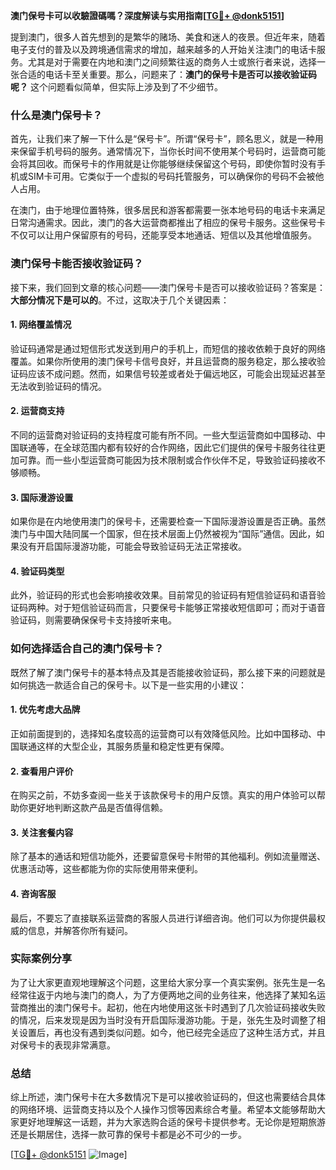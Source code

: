 **澳门保号卡可以收驗證碼嗎？深度解读与实用指南[[TG💪+ @donk5151](https://t.me/s/donk5151)]**

提到澳门，很多人首先想到的是繁华的赌场、美食和迷人的夜景。但近年来，随着电子支付的普及以及跨境通信需求的增加，越来越多的人开始关注澳门的电话卡服务。尤其是对于需要在内地和澳门之间频繁往返的商务人士或旅行者来说，选择一张合适的电话卡至关重要。那么，问题来了：**澳门的保号卡是否可以接收验证码呢？** 这个问题看似简单，但实际上涉及到了不少细节。

### 什么是澳门保号卡？

首先，让我们来了解一下什么是“保号卡”。所谓“保号卡”，顾名思义，就是一种用来保留手机号码的服务。通常情况下，当你长时间不使用某个号码时，运营商可能会将其回收。而保号卡的作用就是让你能够继续保留这个号码，即使你暂时没有手机或SIM卡可用。它类似于一个虚拟的号码托管服务，可以确保你的号码不会被他人占用。

在澳门，由于地理位置特殊，很多居民和游客都需要一张本地号码的电话卡来满足日常沟通需求。因此，澳门的各大运营商都推出了相应的保号卡服务。这些保号卡不仅可以让用户保留原有的号码，还能享受本地通话、短信以及其他增值服务。

### 澳门保号卡能否接收验证码？

接下来，我们回到文章的核心问题——澳门保号卡是否可以接收验证码？答案是：**大部分情况下是可以的**。不过，这取决于几个关键因素：

#### 1. **网络覆盖情况**
验证码通常是通过短信形式发送到用户的手机上，而短信的接收依赖于良好的网络覆盖。如果你所使用的澳门保号卡信号良好，并且运营商的服务稳定，那么接收验证码应该不成问题。然而，如果信号较差或者处于偏远地区，可能会出现延迟甚至无法收到验证码的情况。

#### 2. **运营商支持**
不同的运营商对验证码的支持程度可能有所不同。一些大型运营商如中国移动、中国联通等，在全球范围内都有较好的合作网络，因此它们提供的保号卡服务往往更加可靠。而一些小型运营商可能因为技术限制或合作伙伴不足，导致验证码接收不够顺畅。

#### 3. **国际漫游设置**
如果你是在内地使用澳门的保号卡，还需要检查一下国际漫游设置是否正确。虽然澳门与中国大陆同属一个国家，但在技术层面上仍然被视为“国际”通信。因此，如果没有开启国际漫游功能，可能会导致验证码无法正常接收。

#### 4. **验证码类型**
此外，验证码的形式也会影响接收效果。目前常见的验证码有短信验证码和语音验证码两种。对于短信验证码而言，只要保号卡能够正常接收短信即可；而对于语音验证码，则需要确保保号卡支持接听来电。

### 如何选择适合自己的澳门保号卡？

既然了解了澳门保号卡的基本特点及其是否能接收验证码，那么接下来的问题就是如何挑选一款适合自己的保号卡。以下是一些实用的小建议：

#### 1. **优先考虑大品牌**
正如前面提到的，选择知名度较高的运营商可以有效降低风险。比如中国移动、中国联通这样的大型企业，其服务质量和稳定性更有保障。

#### 2. **查看用户评价**
在购买之前，不妨多查阅一些关于该款保号卡的用户反馈。真实的用户体验可以帮助你更好地判断这款产品是否值得信赖。

#### 3. **关注套餐内容**
除了基本的通话和短信功能外，还要留意保号卡附带的其他福利。例如流量赠送、优惠活动等，这些都能为你的实际使用带来便利。

#### 4. **咨询客服**
最后，不要忘了直接联系运营商的客服人员进行详细咨询。他们可以为你提供最权威的信息，并解答你所有疑问。

### 实际案例分享

为了让大家更直观地理解这个问题，这里给大家分享一个真实案例。张先生是一名经常往返于内地与澳门的商人，为了方便两地之间的业务往来，他选择了某知名运营商推出的澳门保号卡。起初，他在内地使用这张卡时遇到了几次验证码接收失败的情况，后来发现是因为当时没有开启国际漫游功能。于是，张先生及时调整了相关设置后，再也没有遇到类似问题。如今，他已经完全适应了这种生活方式，并且对保号卡的表现非常满意。

### 总结

综上所述，澳门保号卡在大多数情况下是可以接收验证码的，但这也需要结合具体的网络环境、运营商支持以及个人操作习惯等因素综合考量。希望本文能够帮助大家更好地理解这一话题，并为大家选购合适的保号卡提供参考。无论你是短期旅游还是长期居住，选择一款可靠的保号卡都是必不可少的一步。

[[TG💪+ @donk5151](https://t.me/s/donk5151) ![Image](https://i.postimg.cc/rwNCRYN7/Snipaste-2025-04-30-17-27-05.png)]